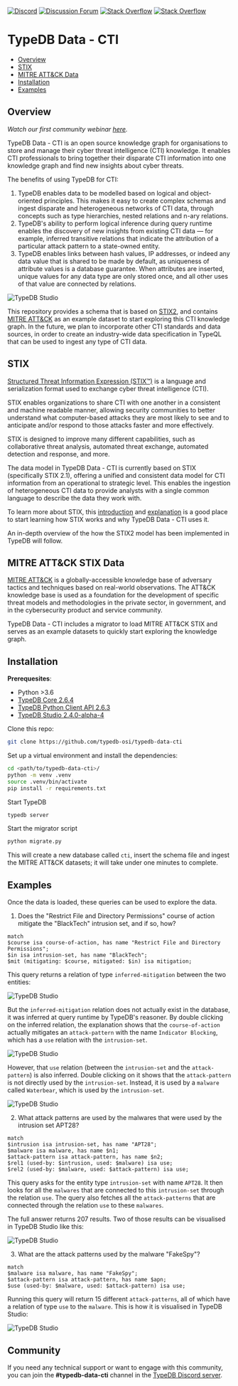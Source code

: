 [![Discord](https://img.shields.io/discord/665254494820368395?color=7389D8&label=chat&logo=discord&logoColor=ffffff)](https://vaticle.com/discord)
[![Discussion Forum](https://img.shields.io/discourse/https/forum.vaticle.com/topics.svg)](https://forum.vaticle.com)
[![Stack Overflow](https://img.shields.io/badge/stackoverflow-typedb-796de3.svg)](https://stackoverflow.com/questions/tagged/typedb)
[![Stack Overflow](https://img.shields.io/badge/stackoverflow-typeql-3dce8c.svg)](https://stackoverflow.com/questions/tagged/typeql)

# TypeDB Data - CTI

- [Overview](#overview)
- [STIX](#stix)
- [MITRE ATT&CK Data](#mitre-attck-stix-data)
- [Installation](#installation)
- [Examples](#examples)

## Overview

*Watch our first community webinar [here](https://www.youtube.com/watch?v=xuiYorG8-1Q).*

TypeDB Data - CTI is an open source knowledge graph for organisations to store and manage their cyber threat intelligence (CTI) knowledge. It enables CTI professionals to bring together their disparate CTI information into one knowledge graph and find new insights about cyber threats.

The benefits of using TypeDB for CTI: 
1. TypeDB enables data to be modelled based on logical and object-oriented principles. This makes it easy to create complex schemas and ingest disparate and heterogeneous networks of CTI data, through concepts such as type hierarchies, nested relations and n-ary relations.
2. TypeDB's ability to perform logical inference during query runtime enables the discovery of new insights from existing CTI data — for example, inferred transitive relations that indicate the attribution of a particular attack pattern to a state-owned entity. 
3. TypeDB enables links between hash values, IP addresses, or indeed any data value that is shared to be made by default, as uniqueness of attribute values is a database guarantee. When attributes are inserted, unique values for any data type are only stored once, and all other uses of that value are connected by relations.

![TypeDB Studio](images/query_0.png)

This repository provides a schema that is based on [STIX2](https://oasis-open.github.io/cti-documentation/), and contains [MITRE ATT&CK](https://github.com/mitre-attack/attack-stix-data) as an example dataset to start exploring this CTI knowledge graph. In the future, we plan to incorporate other CTI standards and data sources, in order to create an industry-wide data specification in TypeQL that can be used to ingest any type of CTI data. 

## STIX

[Structured Threat Information Expression (STIX™)](https://oasis-open.github.io/cti-documentation/) is a language and serialization format used to exchange cyber threat intelligence (CTI).

STIX enables organizations to share CTI with one another in a consistent and machine readable manner, allowing security communities to better understand what computer-based attacks they are most likely to see and to anticipate and/or respond to those attacks faster and more effectively.

STIX is designed to improve many different capabilities, such as collaborative threat analysis, automated threat exchange, automated detection and response, and more.

The data model in TypeDB Data - CTI is currently based on STIX (specifically STIX 2.1), offering a unified and consistent data model for CTI information from an operational to strategic level. This enables the ingestion of heterogeneous CTI data to provide analysts with a single common language to describe the data they work with.  

To learn more about STIX, this [introduction](https://oasis-open.github.io/cti-documentation/stix/walkthrough) and [explanation](https://oasis-open.github.io/cti-documentation/examples/visualized-sdo-relationships) is a good place to start learning how STIX works and why TypeDB Data - CTI uses it. 

An in-depth overview of the how the STIX2 model has been implemented in TypeDB will follow. 

## MITRE ATT&CK STIX Data

[MITRE ATT&CK](https://github.com/mitre-attack/attack-stix-data) is a globally-accessible knowledge base of adversary tactics and techniques based on real-world observations. The ATT&CK knowledge base is used as a foundation for the development of specific threat models and methodologies in the private sector, in government, and in the cybersecurity product and service community.

TypeDB Data - CTI includes a migrator to load MITRE ATT&CK STIX and serves as an example datasets to quickly start exploring the knowledge graph. 

## Installation 

**Prerequesites**: 
- Python >3.6
- [TypeDB Core 2.6.4](https://vaticle.com/download#core)
- [TypeDB Python Client API 2.6.3](https://docs.vaticle.com/docs/client-api/python)
- [TypeDB Studio 2.4.0-alpha-4](https://vaticle.com/download#typedb-studio)

Clone this repo:

```bash 
git clone https://github.com/typedb-osi/typedb-data-cti
```

Set up a virtual environment and install the dependencies:

```bash
cd <path/to/typedb-data-cti>/
python -m venv .venv
source .venv/bin/activate
pip install -r requirements.txt
```
Start TypeDB
```bash 
typedb server
```
Start the migrator script

```bash
python migrate.py
```
This will create a new database called `cti`, insert the schema file and ingest the MITRE ATT&CK datasets; it will take under one minutes to complete. 

## Examples

Once the data is loaded, these queries can be used to explore the data. 

1. Does the "Restrict File and Directory Permissions" course of action mitigate the "BlackTech" intrusion set, and if so, how?
```
match
$course isa course-of-action, has name "Restrict File and Directory Permissions";
$in isa intrusion-set, has name "BlackTech";  
$mit (mitigating: $course, mitigated: $in) isa mitigation;
```
This query returns a relation of type `inferred-mitigation` between the two entities: 
 
![TypeDB Studio](images/query_3.png)

But the `inferred-mitigation` relation does not actually exist in the database, it was inferred at query runtime by TypeDB's reasoner. By double clicking on the inferred relation, the explanation shows that the `course-of-action` actually mitigates an `attack-pattern` with the name `Indicator Blocking`, which has a `use` relation with the `intrusion-set`.

![TypeDB Studio](images/query_4.png)

However, that `use` relation (between the `intrusion-set` and the `attack-pattern`) is also inferred. Double clicking on it shows that the `attack-pattern` is not directly used by the `intrusion-set`. Instead, it is used by a `malware` called `Waterbear`, which is used by the `intrusion-set`.

![TypeDB Studio](images/query_5.png)


2. What attack patterns are used by the malwares that were used by the intrusion set APT28?
```
match 
$intrusion isa intrusion-set, has name "APT28"; 
$malware isa malware, has name $n1; 
$attack-pattern isa attack-pattern, has name $n2;
$rel1 (used-by: $intrusion, used: $malware) isa use; 
$rel2 (used-by: $malware, used: $attack-pattern) isa use; 
```
This query asks for the entity type `intrusion-set` with name `APT28`. It then looks for all the `malwares` that are connected to this `intrusion-set` through the relation `use`. The query also fetches all the `attack-patterns` that are connected through the relation `use` to these `malwares`.

The full answer returns 207 results. Two of those results can be visualised in TypeDB Studio like this: 

![TypeDB Studio](images/query_2.png)

3. What are the attack patterns used by the malware "FakeSpy"?
```
match 
$malware isa malware, has name "FakeSpy";
$attack-pattern isa attack-pattern, has name $apn;
$use (used-by: $malware, used: $attack-pattern) isa use; 
```

Running this query will return 15 different `attack-patterns`, all of which have a relation of type `use` to the `malware`. This is how it is visualised in TypeDB Studio: 

![TypeDB Studio](images/query_1.png)

## Community
If you need any technical support or want to engage with this community, you can join the **#typedb-data-cti** channel in the [TypeDB Discord server](https://vaticle.com/typedb). 
